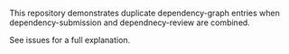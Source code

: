 This repository demonstrates duplicate dependency-graph entries when dependency-submission and dependnecy-review are combined.

See issues for a full explanation.
